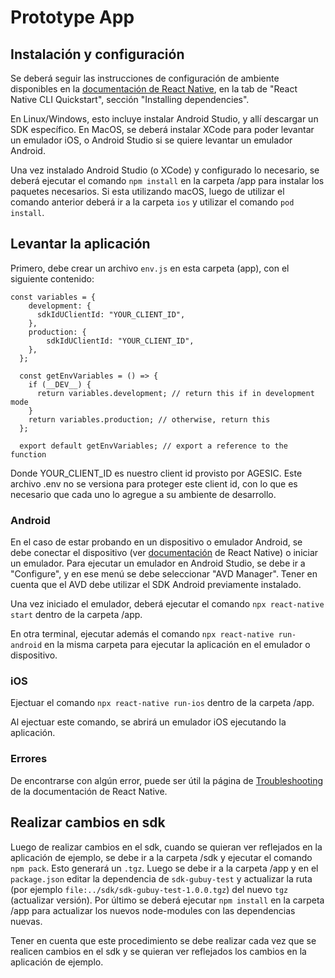 # Prototype App

## Instalación y configuración

Se deberá seguir las instrucciones de configuración de ambiente disponibles en la [documentación de React Native](https://reactnative.dev/docs/environment-setup), en la tab de "React Native CLI Quickstart", sección "Installing dependencies".

En Linux/Windows, esto incluye instalar Android Studio, y allí descargar un SDK específico. En MacOS, se deberá instalar XCode para poder levantar un emulador iOS, o Android Studio si se quiere levantar un emulador Android.

Una vez instalado Android Studio (o XCode) y configurado lo necesario, se deberá ejecutar el comando
`npm install` en la carpeta /app para instalar los paquetes necesarios. Si esta utilizando macOS, luego de utilizar el comando anterior deberá ir a la carpeta `ios` y utilizar el comando `pod install`.

## Levantar la aplicación

Primero, debe crear un archivo `env.js` en esta carpeta (app), con el siguiente contenido:

```
const variables = {
    development: {
      sdkIdUClientId: "YOUR_CLIENT_ID",
    },
    production: {
        sdkIdUClientId: "YOUR_CLIENT_ID",
    },
  };
  
  const getEnvVariables = () => {
    if (__DEV__) {
      return variables.development; // return this if in development mode
    }
    return variables.production; // otherwise, return this
  };
  
  export default getEnvVariables; // export a reference to the function
```

Donde YOUR_CLIENT_ID es nuestro client id provisto por AGESIC. Este archivo .env no se versiona para proteger este client id, con lo que es necesario que cada uno lo agregue a su ambiente de desarrollo.

### Android

En el caso de estar probando en un dispositivo o emulador Android, se debe conectar el dispositivo (ver [documentación](https://reactnative.dev/docs/running-on-device) de React Native) o iniciar un emulador. Para ejecutar un emulador en Android Studio, se debe ir a "Configure", y en ese menú se debe seleccionar "AVD Manager". Tener en cuenta que el AVD debe utilizar el SDK Android previamente instalado.

Una vez iniciado el emulador, deberá ejecutar el comando `npx react-native start` dentro de la carpeta /app.

En otra terminal, ejecutar además el comando `npx react-native run-android` en la misma carpeta para ejecutar la aplicación en el emulador o dispositivo.

### iOS

Ejectuar el comando `npx react-native run-ios` dentro de la carpeta /app.

Al ejectuar este comando, se abrirá un emulador iOS ejecutando la aplicación.

### Errores

De encontrarse con algún error, puede ser útil la página de [Troubleshooting](https://reactnative.dev/docs/troubleshooting#content) de la documentación de React Native.

## Realizar cambios en sdk

Luego de realizar cambios en el sdk, cuando se quieran ver reflejados en la aplicación de ejemplo, se debe ir a la carpeta /sdk y ejecutar el comando `npm pack`. Esto generará un `.tgz`.
Luego se debe ir a la carpeta /app y en el `package.json` editar la dependencia de `sdk-gubuy-test` y actualizar la ruta (por ejemplo `file:../sdk/sdk-gubuy-test-1.0.0.tgz`) del nuevo `tgz` (actualizar versión).
Por último se deberá ejecutar `npm install` en la carpeta /app para actualizar los nuevos node-modules con las dependencias nuevas.

Tener en cuenta que este procedimiento se debe realizar cada vez que se realicen cambios en el sdk y se quieran ver reflejados los cambios en la aplicación de ejemplo.
